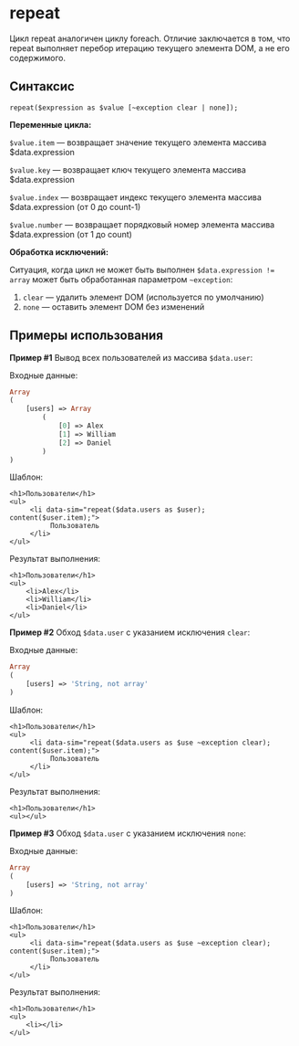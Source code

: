 # repeat

Цикл repeat аналогичен циклу foreach. Отличие заключается в том, что repeat выполняет перебор итерацию текущего элемента DOM, а не его содержимого.

## **Синтаксис**

```text
repeat($expression as $value [~exception clear | none]);
```

**Переменные цикла:**

`$value.item` — возвращает значение текущего элемента массива $data.expression

`$value.key` — возвращает ключ текущего элемента массива $data.expression

`$value.index` — возвращает индекс текущего элемента массива $data.expression \(от 0 до count-1\)

`$value.number` — возвращает порядковый номер элемента массива $data.expression \(от 1 до count\)

**Обработка исключений:**

Ситуация, когда цикл не может быть выполнен `$data.expression != array` может быть обработанная параметром `~exception`:

1. `clear` — удалить элемент DOM \(используется по умолчанию\)
2. `none` — оставить элемент DOM без изменений

## Примеры использования

**Пример \#1** Вывод всех пользователей из массива `$data.user`:

Входные данные:

```php
Array
(
    [users] => Array
        (
            [0] => Alex
            [1] => William
            [2] => Daniel
        )
)
```

Шаблон:

```markup
<h1>Пользователи</h1>
<ul>
     <li data-sim="repeat($data.users as $user); content($user.item);">
          Пользователь
     </li>
</ul>​
```

Результат выполнения:

```markup
<h1>Пользователи</h1>
<ul>
    <li>Alex</li>
    <li>William</li>
    <li>Daniel</li>
</ul>
```

**Пример \#2** Обход `$data.user` с указанием исключения `clear`:

Входные данные:

```php
Array
(
    [users] => 'String, not array'
)
```

Шаблон:

```markup
<h1>Пользователи</h1>
<ul>
     <li data-sim="repeat($data.users as $use ~exception clear); content($user.item);">
          Пользователь 
     </li>
</ul>​
```

Результат выполнения:

```markup
<h1>Пользователи</h1>
<ul></ul>​
```

**Пример \#3** Обход `$data.user` с указанием исключения `none`:

Входные данные:

```php
Array
(
    [users] => 'String, not array'
)
```

Шаблон:

```markup
<h1>Пользователи</h1>
<ul>
     <li data-sim="repeat($data.users as $use ~exception clear); content($user.item);">
          Пользователь 
     </li>
</ul>
```

Результат выполнения:

```markup
<h1>Пользователи</h1>
<ul>
    <li></li>
</ul>​
```

